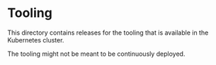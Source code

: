 # Tooling

This directory contains releases for the tooling that is available in the
Kubernetes cluster.

The tooling might not be meant to be continuously deployed.
